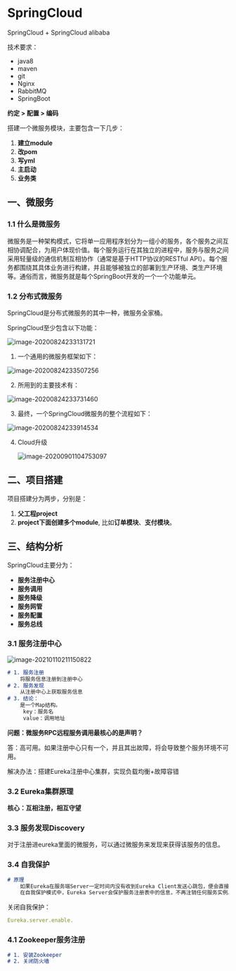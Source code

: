 # SpringCloud

SpringCloud + SpringCloud alibaba

技术要求：

* java8
* maven
* git
* Nginx
* RabbitMQ
* SpringBoot



**约定 > 配置 > 编码**

搭建一个微服务模块，主要包含一下几步：

1. **建立module**
2. **改pom**
3. **写yml**
4. **主启动**
5. **业务类**



## 一、微服务

### 1.1 什么是微服务

​		微服务是一种架构模式，它将单一应用程序划分为一组小的服务，各个服务之间互相协调配合，为用户体现价值。每个服务运行在其独立的进程中，服务与服务之间采用轻量级的通信机制互相协作（通常是基于HTTP协议的RESTful API）。每个服务都围绕其具体业务进行构建，并且能够被独立的部署到生产环境、类生产环境等。通俗而言，微服务就是每个SpringBoot开发的一个一个功能单元。

### 1.2 分布式微服务

SpringCloud是分布式微服务的其中一种，微服务全家桶。

SpringCloud至少包含以下功能：

![image-20200824233131721](C:\Users\10538\AppData\Roaming\Typora\typora-user-images\image-20200824233131721.png)



1. 一个通用的微服务框架如下：

![image-20200824233507256](C:\Users\10538\AppData\Roaming\Typora\typora-user-images\image-20200824233507256.png)



2. 所用到的主要技术有：

![image-20200824233731460](C:\Users\10538\AppData\Roaming\Typora\typora-user-images\image-20200824233731460.png)



3. 最终，一个SpringCloud微服务的整个流程如下：

![image-20200824233914534](C:\Users\10538\AppData\Roaming\Typora\typora-user-images\image-20200824233914534.png)



4. Cloud升级

   ![image-20200901104753097](C:\Users\10538\AppData\Roaming\Typora\typora-user-images\image-20200901104753097.png)



## 二、项目搭建

项目搭建分为两步，分别是：

1. **父工程project**
2. **project下面创建多个module**,  比如**订单模块**、**支付模块**。





## 三、结构分析

SpringCloud主要分为：

* **服务注册中心**
* **服务调用**
* **服务降级**
* **服务网管**
* **服务配置**
* **服务总线**



### 3.1  服务注册中心

![image-20210110211150822](C:\Users\10538\AppData\Roaming\Typora\typora-user-images\image-20210110211150822.png)

```markdown
# 1. 服务注册
	将服务信息注册到注册中心
# 2. 服务发现
	从注册中心上获取服务信息
# 3. 结论：
	是一个Map结构。
	​ key：服务名
	​ value：调用地址
```



**问题：微服务RPC远程服务调用最核心的是声明？**

答：高可用。如果注册中心只有一个，并且其出故障，将会导致整个服务环境不可用。

解决办法：搭建Eureka注册中心集群，实现负载均衡+故障容错



### 3.2 Eureka集群原理

**核心：互相注册，相互守望**





### 3.3 服务发现Discovery

对于注册进eureka里面的微服务，可以通过微服务来发现来获得该服务的信息。



### 3.4 自我保护

```markdown
# 原理 
	如果Eureka在服务端Server一定时间内没有收到Eureka Client发送心跳包，便会直接从服务注册列表中剔除该服务，但是在短时间内丢失了大量的服务实例心跳，这时候Eureka Server会开启自我保护机制，不会剔除该服务。
	在自我保护模式中，Eureka Server会保护服务注册表中的信息，不再注销任何服务实例。
```

关闭自我保护：

```yaml
Eureka.server.enable.
```



### 4.1 Zookeeper服务注册



```markdown
# 1. 安装Zookeeper
# 2. 关闭防火墙
	
```



